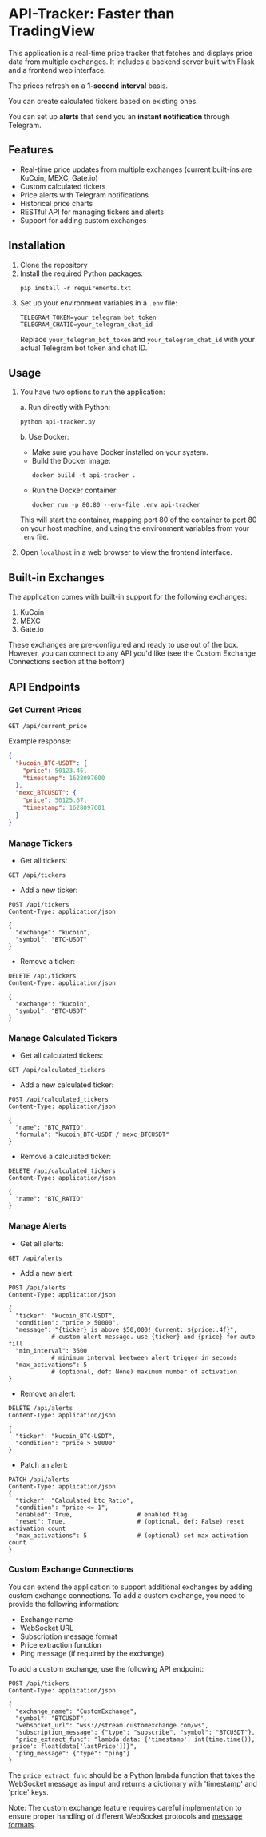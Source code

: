 
# API-Tracker: Faster than  TradingView

This application is a real-time price tracker that fetches and displays price data from multiple exchanges. It includes a backend server built with Flask and a frontend web interface.
 
The prices refresh on a **1-second interval** basis. 

You can create calculated tickers based on existing ones.

You can set up **alerts** that send you an **instant notification** through Telegram.

## Features
- Real-time price updates from multiple exchanges (current built-ins are KuCoin, MEXC, Gate.io)
- Custom calculated tickers
- Price alerts with Telegram notifications
- Historical price charts
- RESTful API for managing tickers and alerts
- Support for adding custom exchanges

## Installation

1. Clone the repository
2. Install the required Python packages:
   ```
   pip install -r requirements.txt
   ```
3. Set up your environment variables in a `.env` file:
   ```
   TELEGRAM_TOKEN=your_telegram_bot_token
   TELEGRAM_CHATID=your_telegram_chat_id
   ```
   Replace `your_telegram_bot_token` and `your_telegram_chat_id` with your actual Telegram bot token and chat ID.

## Usage

1. You have two options to run the application:

   a. Run directly with Python:
      ```
      python api-tracker.py
      ```

   b. Use Docker:
      - Make sure you have Docker installed on your system.
      - Build the Docker image:
        ```
        docker build -t api-tracker .
        ```
      - Run the Docker container:
        ```
        docker run -p 80:80 --env-file .env api-tracker
        ```
      This will start the container, mapping port 80 of the container to port 80 on your host machine, and using the environment variables from your `.env` file.

2. Open `localhost` in a web browser to view the frontend interface.



## Built-in Exchanges

The application comes with built-in support for the following exchanges:

1. KuCoin
2. MEXC
3. Gate.io

These exchanges are pre-configured and ready to use out of the box. However, you can connect to any API you'd like (see the Custom Exchange Connections section at the bottom)

## API Endpoints

### Get Current Prices

```
GET /api/current_price
```

Example response:
```json
{
  "kucoin_BTC-USDT": {
    "price": 50123.45,
    "timestamp": 1628097600
  },
  "mexc_BTCUSDT": {
    "price": 50125.67,
    "timestamp": 1628097601
  }
}
```

### Manage Tickers

 - Get all tickers:

```
GET /api/tickers
```

 - Add a new ticker:

```
POST /api/tickers
Content-Type: application/json

{
  "exchange": "kucoin",
  "symbol": "BTC-USDT"
}
```

 - Remove a ticker:

```
DELETE /api/tickers
Content-Type: application/json

{
  "exchange": "kucoin",
  "symbol": "BTC-USDT"
}
```

### Manage Calculated Tickers

 - Get all calculated tickers:

```
GET /api/calculated_tickers
```

 - Add a new calculated ticker:

```
POST /api/calculated_tickers
Content-Type: application/json

{
  "name": "BTC_RATIO",
  "formula": "kucoin_BTC-USDT / mexc_BTCUSDT"
}
```

 - Remove a calculated ticker:

```
DELETE /api/calculated_tickers
Content-Type: application/json

{
  "name": "BTC_RATIO"
}
```

### Manage Alerts

 - Get all alerts:

```
GET /api/alerts
```

 - Add a new alert:

```
POST /api/alerts
Content-Type: application/json

{
  "ticker": "kucoin_BTC-USDT",
  "condition": "price > 50000",
  "message": "{ticker} is above $50,000! Current: ${price:.4f}", 
			# custom alert message. use {ticker} and {price} for auto-fill
  "min_interval": 3600
		    # minimum interval beetween alert trigger in seconds
  "max_activations": 5
			# (optional, def: None) maximum number of activation
}
```

 - Remove an alert:

```
DELETE /api/alerts
Content-Type: application/json

{
  "ticker": "kucoin_BTC-USDT",
  "condition": "price > 50000"
}
```
 - Patch an alert:
```
PATCH /api/alerts
Content-Type: application/json
{
  "ticker": "Calculated_btc_Ratio",
  "condition": "price <= 1",
  "enabled": True, 					# enabled flag
  "reset": True, 					# (optional, def: False) reset activation count
  "max_activations": 5 				# (optional) set max activation count
}
```
### Custom Exchange Connections

You can extend the application to support additional exchanges by adding custom exchange connections. To add a custom exchange, you need to provide the following information:

- Exchange name
- WebSocket URL
- Subscription message format
- Price extraction function
- Ping message (if required by the exchange)

To add a custom exchange, use the following API endpoint:

```
POST /api/tickers
Content-Type: application/json

{
  "exchange_name": "CustomExchange",
  "symbol": "BTCUSDT",
  "websocket_url": "wss://stream.customexchange.com/ws",
  "subscription_message": {"type": "subscribe", "symbol": "BTCUSDT"},
  "price_extract_func": "lambda data: {'timestamp': int(time.time()), 'price': float(data['lastPrice'])}",
  "ping_message": {"type": "ping"}
}
```

The `price_extract_func` should be a Python lambda function that takes the WebSocket message as input and returns a dictionary with 'timestamp' and 'price' keys.

Note: The custom exchange feature requires careful implementation  to ensure proper handling of different WebSocket protocols and <u>message formats</u>.
